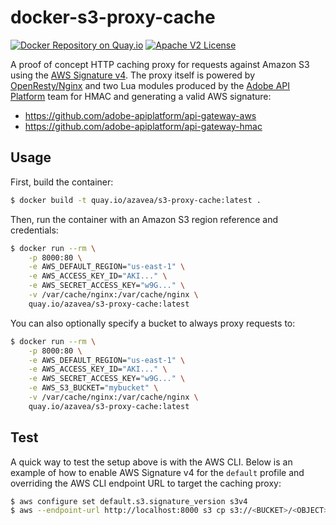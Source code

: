 # docker-s3-proxy-cache

[![Docker Repository on Quay.io](https://quay.io/repository/azavea/s3-proxy-cache/status "Docker Repository on Quay.io")](https://quay.io/repository/azavea/s3-proxy-cache)
[![Apache V2 License](http://img.shields.io/badge/license-Apache%20V2-blue.svg)](https://github.com/azavea/docker-s3-proxy-cache/blob/develop/LICENSE)

A proof of concept HTTP caching proxy for requests against Amazon S3 using the [AWS Signature v4](http://docs.aws.amazon.com/AmazonS3/latest/API/sig-v4-authenticating-requests.html). The proxy itself is powered by [OpenResty/Nginx](https://openresty.org/) and two Lua modules produced by the [Adobe API Platform](https://github.com/adobe-apiplatform) team for HMAC and generating a valid AWS signature:

- https://github.com/adobe-apiplatform/api-gateway-aws
- https://github.com/adobe-apiplatform/api-gateway-hmac

## Usage

First, build the container:

```bash
$ docker build -t quay.io/azavea/s3-proxy-cache:latest .
```

Then, run the container with an Amazon S3 region reference and credentials:

```bash
$ docker run --rm \
    -p 8000:80 \
    -e AWS_DEFAULT_REGION="us-east-1" \
    -e AWS_ACCESS_KEY_ID="AKI..." \
    -e AWS_SECRET_ACCESS_KEY="w9G..." \
    -v /var/cache/nginx:/var/cache/nginx \
    quay.io/azavea/s3-proxy-cache:latest
```

You can also optionally specify a bucket to always proxy requests to:

```bash
$ docker run --rm \
    -p 8000:80 \
    -e AWS_DEFAULT_REGION="us-east-1" \
    -e AWS_ACCESS_KEY_ID="AKI..." \
    -e AWS_SECRET_ACCESS_KEY="w9G..." \
    -e AWS_S3_BUCKET="mybucket" \
    -v /var/cache/nginx:/var/cache/nginx \
    quay.io/azavea/s3-proxy-cache:latest
```

## Test

A quick way to test the setup above is with the AWS CLI. Below is an example of how to enable AWS Signature v4 for the `default` profile and overriding the AWS CLI endpoint URL to target the caching proxy:

```bash
$ aws configure set default.s3.signature_version s3v4
$ aws --endpoint-url http://localhost:8000 s3 cp s3://<BUCKET>/<OBJECT> .
```
